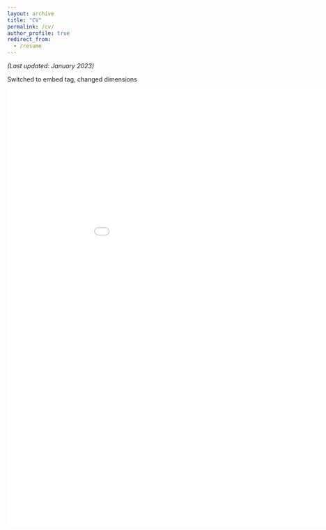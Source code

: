 ```yaml
---
layout: archive
title: "CV"
permalink: /cv/
author_profile: true
redirect_from:
  - /resume
---
```


*(Last updated: January 2023)*

Switched to embed tag, changed dimensions

<embed src="../files/CV_Jan2023.pdf" width="1000" height="1000" type="application/pdf"/>
